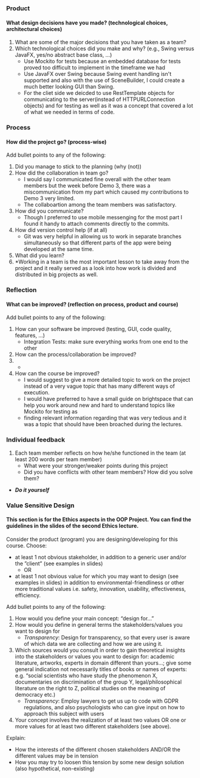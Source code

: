 ### Product
#### What design decisions have you made? (technological choices, architectural choices)

1. What are some of the major decisions that you have taken as a team?
2. Which technological choices did you make and why? (e.g., Swing versus JavaFX, yes/no abstract base class, …)
    * Use Mockito for tests because an embedded database for tests proved too difficult to implement in the timeframe we had
    * Use JavaFX over Swing because Swing event handling isn't supported and also with the use of SceneBuilder, I could create a much better looking GUI than Swing.
    * For the cliet side we deicded to use RestTemplate objects  for communicating to the server(instead of HTTPURLConnection objects) 
     and for testing as well as it was a concept that covered a lot of what we needed in terms of code. 
    

### Process
#### How did the project go? (process-wise)

Add bullet points to any of the following:

1. Did you manage to stick to the planning (why (not))
2. How did the collaboration in team go?
    * I would say I communicated fine overall with the other team members but the week before Demo 3, there was a miscommunication from my part which caused my contributions to Demo 3 very limited.
    * The collaboartion  among the team members was satisfactory.
3. How did you communicate?
    * Though I preferred to use mobile messenging for the most part I found it handy to attach comments directly to the commits.
4. How did version control help (if at all)
    * Git was very helpful in allowing us to work in separate branches simultaneously so that different parts of the app were being developed at the same time.
5. What did you learn?
6.  *Working in a team is the most important lesson to take away from the project and it really served as a look into how work is divided and distributed in big projects as well.

### Reflection
#### What can be improved? (reflection on process, product and course)

Add bullet points to any of the following:

1. How can your software be improved (testing, GUI, code
quality, features, …)
    * Integration Tests: make sure everything works from one end to the other
2. How can the process/collaboration be improved?
3.  *
3. How can the course be improved?
    * I would suggest to give a more detailed topic to work on the project instead of a very vague topic that has many different ways of execution.
    * I would have preferred to have a small guide on brightspace that can help you work around new and hard to understand topics like Mockito for testing as 
    * finding relevant information regarding that was very tedious and it was a topic that should have been broached during the lectures.

### Individual feedback

1. Each team member reflects on how he/she functioned in the
team (at least 200 words per team member)
    * What were your stronger/weaker points during this project
    * Did you have conflicts with other team members? How did you
solve them?

* ***Do it yourself***

### Value Sensitive Design
#### This section is for the Ethics aspects in the OOP Project. You can find the guidelines in the slides of the second Ethics lecture.

Consider the product (program) you are designing/developing for this course. Choose:

* at least 1 not obvious stakeholder, in addition to a generic user and/or the ”client” (see examples in slides)
    * OR
* at least 1 not obvious value for which you may want to design (see examples in slides) in addition to environmental-friendliness or other more traditional values i.e. safety, innovation, usability, effectiveness, efficiency.


Add bullet points to any of the following:

1. How would you define your main concept: “design for…”
2. How would you define in general terms the stakeholders/values you want to design for
    * *Transparency*: Design for transparency, so that every user is aware of which data we are collecting and how we are using it.
3. Which sources would you consult in order to gain theoretical insights into the stakeholders or values you want to design for: academic literature, artworks, experts in domain different than yours…; give some general indication not necessarily titles of books or names of experts: e.g. “social scientists who have study the phenomenon X, documentaries on discrimination of the group Y, legal/philosophical literature on the right to Z, political studies on the meaning of democracy etc.)
    * *Transparency*: Employ lawyers to get us up to code with GDPR regulations, and also psychologists who can give input on how to approach this subject with users
4. Your concept involves the realization of at least two values OR one or more values for at least two different stakeholders (see above). 
   
Explain:
* How the interests of the different chosen stakeholders AND/OR the different values may be in tension
* How you may try to loosen this tension by some new design solution (also hypothetical, non-existing)
